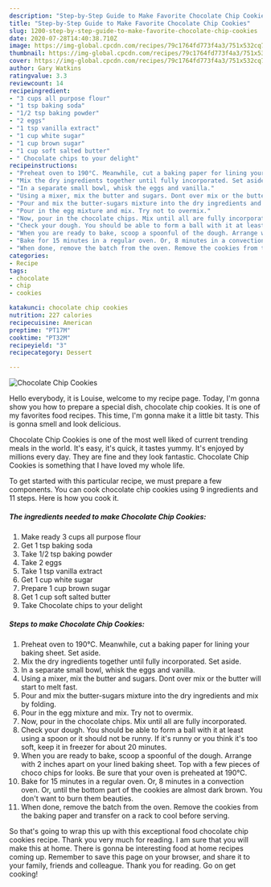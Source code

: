 ```yaml
---
description: "Step-by-Step Guide to Make Favorite Chocolate Chip Cookies"
title: "Step-by-Step Guide to Make Favorite Chocolate Chip Cookies"
slug: 1200-step-by-step-guide-to-make-favorite-chocolate-chip-cookies
date: 2020-07-28T14:40:38.710Z
image: https://img-global.cpcdn.com/recipes/79c1764fd773f4a3/751x532cq70/chocolate-chip-cookies-recipe-main-photo.jpg
thumbnail: https://img-global.cpcdn.com/recipes/79c1764fd773f4a3/751x532cq70/chocolate-chip-cookies-recipe-main-photo.jpg
cover: https://img-global.cpcdn.com/recipes/79c1764fd773f4a3/751x532cq70/chocolate-chip-cookies-recipe-main-photo.jpg
author: Gary Watkins
ratingvalue: 3.3
reviewcount: 14
recipeingredient:
- "3 cups all purpose flour"
- "1 tsp baking soda"
- "1/2 tsp baking powder"
- "2 eggs"
- "1 tsp vanilla extract"
- "1 cup white sugar"
- "1 cup brown sugar"
- "1 cup soft salted butter"
- " Chocolate chips to your delight"
recipeinstructions:
- "Preheat oven to 190°C. Meanwhile, cut a baking paper for lining your baking sheet. Set aside."
- "Mix the dry ingredients together until fully incorporated. Set aside."
- "In a separate small bowl, whisk the eggs and vanilla."
- "Using a mixer, mix the butter and sugars. Dont over mix or the butter will start to melt fast."
- "Pour and mix the butter-sugars mixture into the dry ingredients and mix by folding."
- "Pour in the egg mixture and mix. Try not to overmix."
- "Now, pour in the chocolate chips. Mix until all are fully incorporated."
- "Check your dough. You should be able to form a ball with it at least using a spoon or it should not be runny. If it&#39;s runny or you think it&#39;s too soft, keep it in freezer for about 20 minutes."
- "When you are ready to bake, scoop a spoonful of the dough. Arrange with 2 inches apart on your lined baking sheet. Top with a few pieces of choco chips for looks. Be sure that your oven is preheated at 190°C."
- "Bake for 15 minutes in a regular oven. Or, 8 minutes in a convection oven. Or, until the bottom part of the cookies are almost dark brown. You don&#39;t want to burn them beauties."
- "When done, remove the batch from the oven. Remove the cookies from the baking paper and transfer on a rack to cool before serving."
categories:
- Recipe
tags:
- chocolate
- chip
- cookies

katakunci: chocolate chip cookies 
nutrition: 227 calories
recipecuisine: American
preptime: "PT17M"
cooktime: "PT32M"
recipeyield: "3"
recipecategory: Dessert

---
```



![Chocolate Chip Cookies](https://img-global.cpcdn.com/recipes/79c1764fd773f4a3/751x532cq70/chocolate-chip-cookies-recipe-main-photo.jpg)

Hello everybody, it is Louise, welcome to my recipe page. Today, I'm gonna show you how to prepare a special dish, chocolate chip cookies. It is one of my favorites food recipes. This time, I'm gonna make it a little bit tasty. This is gonna smell and look delicious.

Chocolate Chip Cookies is one of the most well liked of current trending meals in the world. It's easy, it's quick, it tastes yummy. It's enjoyed by millions every day. They are fine and they look fantastic. Chocolate Chip Cookies is something that I have loved my whole life.




To get started with this particular recipe, we must prepare a few components. You can cook chocolate chip cookies using 9 ingredients and 11 steps. Here is how you cook it.

<!--inarticleads1-->

##### The ingredients needed to make Chocolate Chip Cookies:

1. Make ready 3 cups all purpose flour
1. Get 1 tsp baking soda
1. Take 1/2 tsp baking powder
1. Take 2 eggs
1. Take 1 tsp vanilla extract
1. Get 1 cup white sugar
1. Prepare 1 cup brown sugar
1. Get 1 cup soft salted butter
1. Take  Chocolate chips to your delight




<!--inarticleads2-->

##### Steps to make Chocolate Chip Cookies:

1. Preheat oven to 190°C. Meanwhile, cut a baking paper for lining your baking sheet. Set aside.
1. Mix the dry ingredients together until fully incorporated. Set aside.
1. In a separate small bowl, whisk the eggs and vanilla.
1. Using a mixer, mix the butter and sugars. Dont over mix or the butter will start to melt fast.
1. Pour and mix the butter-sugars mixture into the dry ingredients and mix by folding.
1. Pour in the egg mixture and mix. Try not to overmix.
1. Now, pour in the chocolate chips. Mix until all are fully incorporated.
1. Check your dough. You should be able to form a ball with it at least using a spoon or it should not be runny. If it&#39;s runny or you think it&#39;s too soft, keep it in freezer for about 20 minutes.
1. When you are ready to bake, scoop a spoonful of the dough. Arrange with 2 inches apart on your lined baking sheet. Top with a few pieces of choco chips for looks. Be sure that your oven is preheated at 190°C.
1. Bake for 15 minutes in a regular oven. Or, 8 minutes in a convection oven. Or, until the bottom part of the cookies are almost dark brown. You don&#39;t want to burn them beauties.
1. When done, remove the batch from the oven. Remove the cookies from the baking paper and transfer on a rack to cool before serving.




So that's going to wrap this up with this exceptional food chocolate chip cookies recipe. Thank you very much for reading. I am sure that you will make this at home. There is gonna be interesting food at home recipes coming up. Remember to save this page on your browser, and share it to your family, friends and colleague. Thank you for reading. Go on get cooking!
